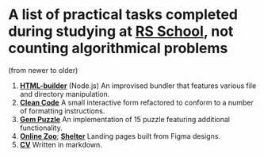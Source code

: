# A list of practical tasks completed during studying at [RS School](https://rollingscopes.com/), not counting algorithmical problems

(from newer to older)
1. **[HTML-builder](https://github.com/altsep/html-builder)** (Node.js) An improvised bundler that features various file and directory manipulation.
2. **[Clean Code](https://altsep.github.io/clean-code-s1e1/)** A small interactive form refactored to conform to a number of formatting instructions.
3. **[Gem Puzzle](https://rolling-scopes-school.github.io/altsep-JSFE2022Q3/gem-puzzle/)** An implementation of 15 puzzle featuring additional functionality.
4. **[Online Zoo](https://rolling-scopes-school.github.io/altsep-JSFE2022Q3/online-zoo/pages/main/)**; **[Shelter](https://rolling-scopes-school.github.io/altsep-JSFE2022Q1/shelter/main.html)** Landing pages built from Figma designs.
4. **[CV](https://github.com/altsep/rsschool-cv/blob/rsschool-cv-html/cv.md)** Written in markdown.
